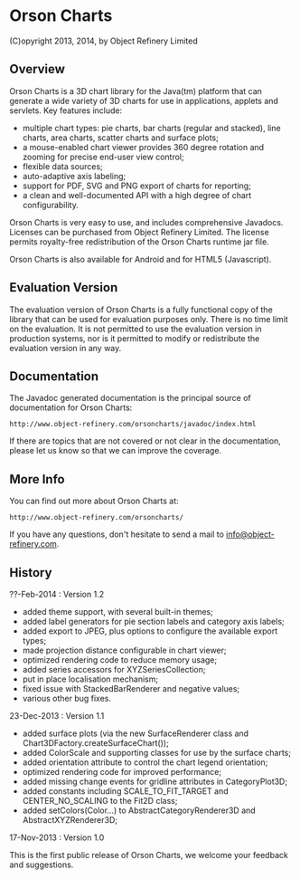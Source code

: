 Orson Charts
============

(C)opyright 2013, 2014, by Object Refinery Limited


Overview
--------
Orson Charts is a 3D chart library for the Java(tm) platform that can generate a wide variety of 3D charts for use in applications, applets and servlets. Key features include:

- multiple chart types: pie charts, bar charts (regular and stacked), line charts, area charts, scatter charts and surface plots;
- a mouse-enabled chart viewer provides 360 degree rotation and zooming for precise end-user view control;
- flexible data sources;
- auto-adaptive axis labeling;
- support for PDF, SVG and PNG export of charts for reporting;
- a clean and well-documented API with a high degree of chart configurability.

Orson Charts is very easy to use, and includes comprehensive Javadocs.  Licenses can be purchased from Object Refinery Limited.  The license permits royalty-free redistribution of the Orson Charts runtime jar file.

Orson Charts is also available for Android and for HTML5 (Javascript).


Evaluation Version
------------------
The evaluation version of Orson Charts is a fully functional copy of the library that can be used for evaluation purposes only.  There is no time limit on the evaluation.  It is not permitted to use the evaluation version in production systems, nor is it permitted to modify or redistribute the evaluation version in any way.


Documentation
-------------
The Javadoc generated documentation is the principal source of documentation for Orson Charts:

    http://www.object-refinery.com/orsoncharts/javadoc/index.html

If there are topics that are not covered or not clear in the documentation, please let us know so that we can improve the coverage.


More Info
---------
You can find out more about Orson Charts at:

    http://www.object-refinery.com/orsoncharts/

If you have any questions, don't hesitate to send a mail to info@object-refinery.com.


History
-------

??-Feb-2014 : Version 1.2
- added theme support, with several built-in themes;
- added label generators for pie section labels and category axis labels;
- added export to JPEG, plus options to configure the available export types;
- made projection distance configurable in chart viewer;
- optimized rendering code to reduce memory usage;
- added series accessors for XYZSeriesCollection;
- put in place localisation mechanism;
- fixed issue with StackedBarRenderer and negative values;
- various other bug fixes.


23-Dec-2013 : Version 1.1

- added surface plots (via the new SurfaceRenderer class and Chart3DFactory.createSurfaceChart());
- added ColorScale and supporting classes for use by the surface charts;
- added orientation attribute to control the chart legend orientation;
- optimized rendering code for improved performance;
- added missing change events for gridline attributes in CategoryPlot3D;
- added constants including SCALE_TO_FIT_TARGET and CENTER_NO_SCALING to the Fit2D class;
- added setColors(Color...) to AbstractCategoryRenderer3D and AbstractXYZRenderer3D;


17-Nov-2013 : Version 1.0

This is the first public release of Orson Charts, we welcome your feedback and suggestions.
